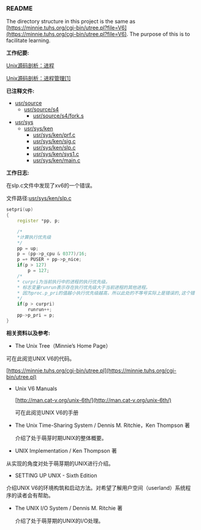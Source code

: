 ### README
The directory structure in this project is the same as [https://minnie.tuhs.org/cgi-bin/utree.pl?file=V6](https://minnie.tuhs.org/cgi-bin/utree.pl?file=V6).
The purpose of this is to facilitate learning.

**工作纪要:**

[Unix源码剖析：进程](https://geyuyao-hub.github.io/2022/09/07/Unix%E6%BA%90%E7%A0%81%E5%89%96%E6%9E%90%EF%BC%9A%E8%BF%9B%E7%A8%8B/)

[Unix源码剖析：进程管理[1]](https://geyuyao-hub.github.io/2022/09/11/Unix%E6%BA%90%E7%A0%81%E5%89%96%E6%9E%90%EF%BC%9A%E8%BF%9B%E7%A8%8B%E7%AE%A1%E7%90%86-1/)

**已注释文件:**

* [usr/source](usr/source)
  * [usr/source/s4](usr/source/s4)
    * [usr/source/s4/fork.s](usr/source/s4/fork.s)
* [usr/sys](usr/sys)
  * [usr/sys/ken](usr/sys/ken)
    * [usr/sys/ken/prf.c](usr/sys/ken/prf.c)
    * [usr/sys/ken/sig.c](usr/sys/ken/sig.c)
    * [usr/sys/ken/slp.c](usr/sys/ken/slp.c)
    * [usr/sys/ken/sys1.c](usr/sys/ken/sys1.c)
    * [usr/sys/ken/main.c](usr/sys/ken/main.c)

**工作日志:**

在slp.c文件中发现了xv6的一个错误。

文件路径:[usr/sys/ken/slp.c](usr/sys/ken/slp.c)

```c++
setpri(up)
{
	register *pp, p;

	/*
	*计算执行优先级
	*/
	pp = up;
	p = (pp->p_cpu & 0377)/16;
	p =+ PUSER + pp->p_nice;
	if(p > 127)
		p = 127;
	/*
	* curpri为当前执行中的进程的执行优先级。
	* 标志变量runrun表示存在执行优先级大于当前进程的其他进程。
	* 因为proc.p_pri的值越小执行优先级越高，所以此处的不等号实际上是错误的,这个错误在 UNIX的下一个版本中已被修正。
	*/
	if(p > curpri)
		runrun++;
	pp->p_pri = p;
}
```



**相关资料以及参考:**

*  The Unix Tree（Minnie’s Home Page）

  可在此阅览UNIX V6的代码。

  [https://minnie.tuhs.org/cgi-bin/utree.pl](https://minnie.tuhs.org/cgi-bin/utree.pl)

* Unix V6 Manuals

  [http://man.cat-v.org/unix-6th/](http://man.cat-v.org/unix-6th/)

  可在此阅览UNIX V6的手册

* The Unix Time-Sharing System / Dennis M. Ritchie，Ken Thompson 著

  介绍了处于萌芽时期UNIX的整体概要。

*  UNIX Implementation / Ken Thompson 著

  从实现的角度对处于萌芽期的UNIX进行介绍。

*  SETTING UP UNIX - Sixth Edition

  介绍UNIX V6的环境构筑和启动方法。对希望了解用户空间（userland）系统程序的读者会有帮助。

* The UNIX I/O System / Dennis M. Ritchie 著

  介绍了处于萌芽期的UNIX的I/O处理。
